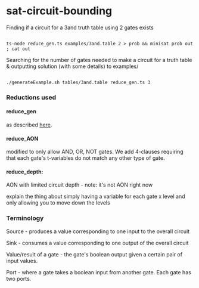 # sat-circuit-bounding

Finding if a circuit for a 3and truth table using 2 gates exists 

<pre><code>
ts-node reduce_gen.ts examples/3and.table 2 > prob && minisat prob out ; cat out
</code></pre>

Searching for the number of gates needed to make a circuit for a truth table
& outputting solution (with some details) to examples/

<pre><code>
./generateExample.sh tables/3and.table reduce_gen.ts 3 
</code></pre>


### Reductions used

#### reduce_gen

as described [here](https://logic.pdmi.ras.ru/~arist/papers/sat09.pdf).

#### reduce_AON

modified to only allow AND, OR, NOT gates. We add 4-clauses requiring that each gate's t-variables do not match any other type of gate.

#### reduce_depth: 

AON with limited circuit depth - note: it's not AON right now

explain the thing about simply having a variable for each gate x level and only allowing you to move down the levels

### Terminology

Source - produces a value corresponding to one input to the overall circuit

Sink - consumes a value corresponding to one output of the overall circuit

Value/result of a gate - the gate's boolean output given a certain pair of input values.

Port - where a gate takes a boolean input from another gate. Each gate has two ports.

